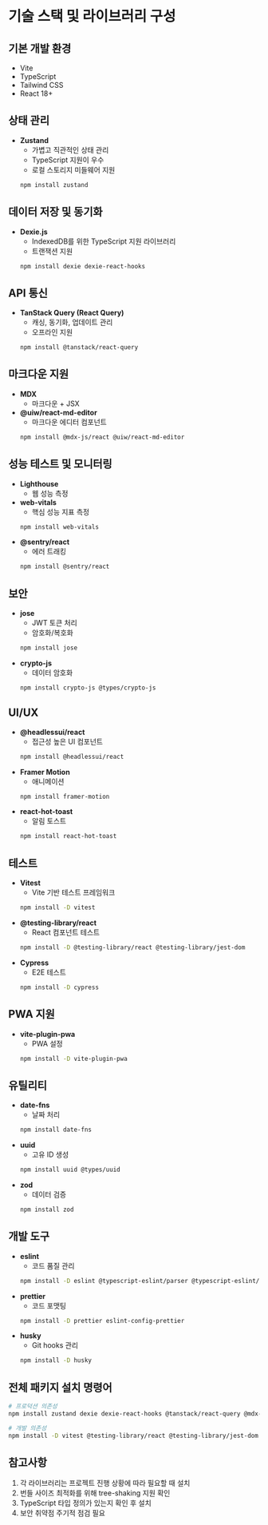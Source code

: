 # 기술 스택 및 라이브러리 구성

## 기본 개발 환경
- Vite
- TypeScript
- Tailwind CSS
- React 18+

## 상태 관리
- **Zustand**
  - 가볍고 직관적인 상태 관리
  - TypeScript 지원이 우수
  - 로컬 스토리지 미들웨어 지원
  ```bash
  npm install zustand
  ```

## 데이터 저장 및 동기화
- **Dexie.js**
  - IndexedDB를 위한 TypeScript 지원 라이브러리
  - 트랜잭션 지원
  ```bash
  npm install dexie dexie-react-hooks
  ```

## API 통신
- **TanStack Query (React Query)**
  - 캐싱, 동기화, 업데이트 관리
  - 오프라인 지원
  ```bash
  npm install @tanstack/react-query
  ```

## 마크다운 지원
- **MDX**
  - 마크다운 + JSX
- **@uiw/react-md-editor**
  - 마크다운 에디터 컴포넌트
  ```bash
  npm install @mdx-js/react @uiw/react-md-editor
  ```

## 성능 테스트 및 모니터링
- **Lighthouse**
  - 웹 성능 측정
- **web-vitals**
  - 핵심 성능 지표 측정
  ```bash
  npm install web-vitals
  ```
- **@sentry/react**
  - 에러 트래킹
  ```bash
  npm install @sentry/react
  ```

## 보안
- **jose**
  - JWT 토큰 처리
  - 암호화/복호화
  ```bash
  npm install jose
  ```
- **crypto-js**
  - 데이터 암호화
  ```bash
  npm install crypto-js @types/crypto-js
  ```

## UI/UX
- **@headlessui/react**
  - 접근성 높은 UI 컴포넌트
  ```bash
  npm install @headlessui/react
  ```
- **Framer Motion**
  - 애니메이션
  ```bash
  npm install framer-motion
  ```
- **react-hot-toast**
  - 알림 토스트
  ```bash
  npm install react-hot-toast
  ```

## 테스트
- **Vitest**
  - Vite 기반 테스트 프레임워크
  ```bash
  npm install -D vitest
  ```
- **@testing-library/react**
  - React 컴포넌트 테스트
  ```bash
  npm install -D @testing-library/react @testing-library/jest-dom
  ```
- **Cypress**
  - E2E 테스트
  ```bash
  npm install -D cypress
  ```

## PWA 지원
- **vite-plugin-pwa**
  - PWA 설정
  ```bash
  npm install -D vite-plugin-pwa
  ```

## 유틸리티
- **date-fns**
  - 날짜 처리
  ```bash
  npm install date-fns
  ```
- **uuid**
  - 고유 ID 생성
  ```bash
  npm install uuid @types/uuid
  ```
- **zod**
  - 데이터 검증
  ```bash
  npm install zod
  ```

## 개발 도구
- **eslint**
  - 코드 품질 관리
  ```bash
  npm install -D eslint @typescript-eslint/parser @typescript-eslint/eslint-plugin eslint-plugin-react-hooks
  ```
- **prettier**
  - 코드 포맷팅
  ```bash
  npm install -D prettier eslint-config-prettier
  ```
- **husky**
  - Git hooks 관리
  ```bash
  npm install -D husky
  ```

## 전체 패키지 설치 명령어
```bash
# 프로덕션 의존성
npm install zustand dexie dexie-react-hooks @tanstack/react-query @mdx-js/react @uiw/react-md-editor web-vitals @sentry/react jose crypto-js @types/crypto-js @headlessui/react framer-motion react-hot-toast date-fns uuid @types/uuid zod

# 개발 의존성
npm install -D vitest @testing-library/react @testing-library/jest-dom cypress vite-plugin-pwa eslint @typescript-eslint/parser @typescript-eslint/eslint-plugin eslint-plugin-react-hooks prettier eslint-config-prettier husky
```

## 참고사항
1. 각 라이브러리는 프로젝트 진행 상황에 따라 필요할 때 설치
2. 번들 사이즈 최적화를 위해 tree-shaking 지원 확인
3. TypeScript 타입 정의가 있는지 확인 후 설치
4. 보안 취약점 주기적 점검 필요